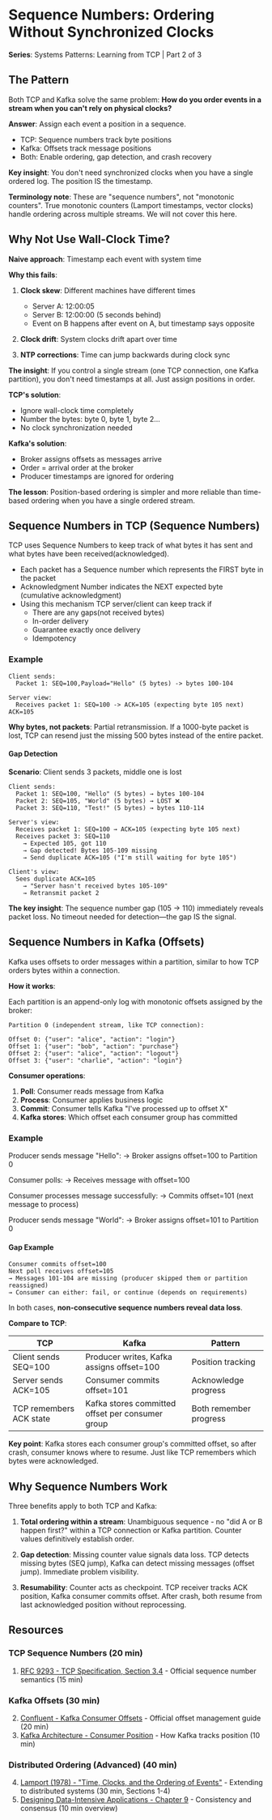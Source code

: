# Sequence Numbers: Ordering Without Synchronized Clocks

**Series**: Systems Patterns: Learning from TCP | Part 2 of 3

## The Pattern

Both TCP and Kafka solve the same problem: **How do you order events in a stream when you can't rely on physical clocks?**

**Answer**: Assign each event a position in a sequence.

- TCP: Sequence numbers track byte positions
- Kafka: Offsets track message positions
- Both: Enable ordering, gap detection, and crash recovery

**Key insight**: You don't need synchronized clocks when you have a single ordered log. The position IS the timestamp.

**Terminology note**: These are "sequence numbers", not "monotonic counters". True monotonic counters (Lamport timestamps, vector clocks) handle ordering across multiple streams. We will not cover this here.

## Why Not Use Wall-Clock Time?

**Naive approach**: Timestamp each event with system time

**Why this fails**:

1. **Clock skew**: Different machines have different times
   - Server A: 12:00:05
   - Server B: 12:00:00 (5 seconds behind)
   - Event on B happens after event on A, but timestamp says opposite

2. **Clock drift**: System clocks drift apart over time

3. **NTP corrections**: Time can jump backwards during clock sync

**The insight**: If you control a single stream (one TCP connection, one Kafka partition), you don't need timestamps at all. Just assign positions in order.

**TCP's solution**:

- Ignore wall-clock time completely
- Number the bytes: byte 0, byte 1, byte 2...
- No clock synchronization needed

**Kafka's solution**:

- Broker assigns offsets as messages arrive
- Order = arrival order at the broker
- Producer timestamps are ignored for ordering

**The lesson**: Position-based ordering is simpler and more reliable than time-based ordering when you have a single ordered stream.

## Sequence Numbers in TCP (Sequence Numbers)

TCP uses Sequence Numbers to keep track of what bytes it has sent and what bytes have been received(acknowledged).

- Each packet has a Sequence number which represents the FIRST byte in the packet
- Acknowledgment Number indicates the NEXT expected byte (cumulative acknowledgment)
- Using this mechanism TCP server/client can keep track if
  - There are any gaps(not received bytes)
  - In-order delivery
  - Guarantee exactly once delivery
  - Idempotency

### Example

```
Client sends:
  Packet 1: SEQ=100,Payload="Hello" (5 bytes) -> bytes 100-104

Server view:
  Receives packet 1: SEQ=100 -> ACK=105 (expecting byte 105 next)
ACK=105
```

**Why bytes, not packets**: Partial retransmission. If a 1000-byte packet is lost, TCP can resend just the missing 500 bytes instead of the entire packet.

#### Gap Detection

**Scenario**: Client sends 3 packets, middle one is lost

```
Client sends:
  Packet 1: SEQ=100, "Hello" (5 bytes) → bytes 100-104
  Packet 2: SEQ=105, "World" (5 bytes) → LOST ❌
  Packet 3: SEQ=110, "Test!" (5 bytes) → bytes 110-114

Server's view:
  Receives packet 1: SEQ=100 → ACK=105 (expecting byte 105 next)
  Receives packet 3: SEQ=110 
    → Expected 105, got 110
    → Gap detected! Bytes 105-109 missing
    → Send duplicate ACK=105 ("I'm still waiting for byte 105")

Client's view:
  Sees duplicate ACK=105
    → "Server hasn't received bytes 105-109"
    → Retransmit packet 2
```

**The key insight**: The sequence number gap (105 → 110) immediately reveals packet loss. No timeout needed for detection—the gap IS the signal.

## Sequence Numbers in Kafka (Offsets)

Kafka uses offsets to order messages within a partition, similar to how TCP orders bytes within a connection.

**How it works**:

Each partition is an append-only log with monotonic offsets assigned by the broker:

```
Partition 0 (independent stream, like TCP connection):

Offset 0: {"user": "alice", "action": "login"}
Offset 1: {"user": "bob", "action": "purchase"}
Offset 2: {"user": "alice", "action": "logout"}
Offset 3: {"user": "charlie", "action": "login"}
```

**Consumer operations**:

1. **Poll**: Consumer reads message from Kafka
2. **Process**: Consumer applies business logic
3. **Commit**: Consumer tells Kafka "I've processed up to offset X"
4. **Kafka stores**: Which offset each consumer group has committed

### Example

Producer sends message "Hello":
→ Broker assigns offset=100 to Partition 0

Consumer polls:
→ Receives message with offset=100

Consumer processes message successfully:
→ Commits offset=101 (next message to process)

Producer sends message "World":
→ Broker assigns offset=101 to Partition 0

#### Gap Example

```
Consumer commits offset=100
Next poll receives offset=105
→ Messages 101-104 are missing (producer skipped them or partition reassigned)
→ Consumer can either: fail, or continue (depends on requirements)
```

In both cases, **non-consecutive sequence numbers reveal data loss**.

**Compare to TCP**:

| TCP | Kafka | Pattern |
|-----|-------|---------|
| Client sends SEQ=100 | Producer writes, Kafka assigns offset=100 | Position tracking |
| Server sends ACK=105 | Consumer commits offset=101 | Acknowledge progress |
| TCP remembers ACK state | Kafka stores committed offset per consumer group | Both remember progress |

**Key point**: Kafka stores each consumer group's committed offset, so after crash, consumer knows where to resume. Just like TCP remembers which bytes were acknowledged.

## Why Sequence Numbers Work

Three benefits apply to both TCP and Kafka:

1. **Total ordering within a stream**: Unambiguous sequence - no "did A or B happen first?" within a TCP connection or Kafka partition. Counter values definitively establish order.

2. **Gap detection**: Missing counter value signals data loss. TCP detects missing bytes (SEQ jump), Kafka can detect missing messages (offset jump). Immediate problem visibility.

3. **Resumability**: Counter acts as checkpoint. TCP receiver tracks ACK position, Kafka consumer commits offset. After crash, both resume from last acknowledged position without reprocessing.

## Resources

### TCP Sequence Numbers (20 min)

1. [RFC 9293 - TCP Specification, Section 3.4](https://datatracker.ietf.org/doc/html/rfc9293#section-3.4) - Official sequence number semantics (15 min)

### Kafka Offsets (30 min)

2. [Confluent - Kafka Consumer Offsets](https://docs.confluent.io/platform/current/clients/consumer.html#offset-management) - Official offset management guide (20 min)
3. [Kafka Architecture - Consumer Position](https://kafka.apache.org/documentation/#design_consumerposition) - How Kafka tracks position (10 min)

### Distributed Ordering (Advanced) (40 min)

4. [Lamport (1978) - "Time, Clocks, and the Ordering of Events"](https://lamport.azurewebsites.net/pubs/time-clocks.pdf) - Extending to distributed systems (30 min, Sections 1-4)
5. [Designing Data-Intensive Applications - Chapter 9](https://dataintensive.net/) - Consistency and consensus (10 min overview)
